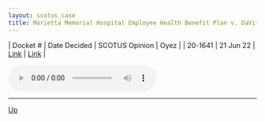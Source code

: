 ```yaml
---
layout: scotus_case
title: Marietta Memorial Hospital Employee Health Benefit Plan v. DaVita Inc.
---
```


| Docket # | Date Decided | SCOTUS Opinion | Oyez |
| 20-1641 | 21 Jun 22 | [Link](https://www.supremecourt.gov/opinions/21pdf/596us2r53_l6h1.pdf) | [Link](https://www.oyez.org/cases/2021/20-1641) |

<audio controls>
   <source src='./resources/20-1641.mp3' type='audio/mpeg'>
</audio>

<object data='./resources/20-1641.pdf' type='application/pdf'></object>

---

[Up](./README.md)